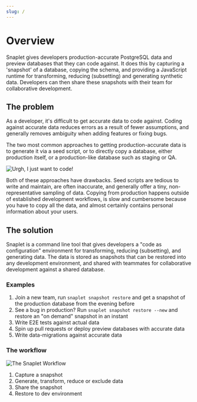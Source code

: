 ```yaml
---
slug: /
---
```


# Overview

Snaplet gives developers production-accurate PostgreSQL data and preview databases that they can code against. It does this by capturing a 'snapshot' of a database, copying the schema, and providing a JavaScript runtime for transforming, reducing (subsetting) and generating synthetic data. Developers can then share these snapshots with their team for collaborative development.

## The problem

As a developer, it's difficult to get accurate data to code against. Coding against accurate data reduces errors as a result of fewer assumptions, and generally removes ambiguity when adding features or fixing bugs.

The two most common approaches to getting production-accurate data is to generate it via a seed script, or to directly copy a database, either production itself, or a production-like database such as staging or QA.

<div style={{textAlign: 'center'}}>

![Urgh, I just want to code!](/img/problem-statement.svg)

</div>

Both of these approaches have drawbacks. Seed scripts are tedious to write and maintain, are often inaccurate, and generally offer a tiny, non-representative sampling of  data. Copying from production happens outside of established development workflows, is slow and cumbersome because you have to copy all the data, and almost certainly contains personal information about your users.

## The solution

Snaplet is a command line tool that gives developers a "code as configuration" environment for transforming, reducing (subsetting), and generating data.
The data is stored as snapshots that can be restored into any development environment, and shared with teammates for collaborative development against a shared database.

### Examples

1. Join a new team, run `snaplet snapshot restore` and get a snapshot of the production database from the evening before
2. See a bug in production? Run `snaplet snapshot restore --new` and restore an "on demand" snapshot in an instant
3. Write E2E tests against actual data
4. Spin up pull requests or deploy preview databases with accurate data
5. Write data-migrations against accurate data

### The workflow

<div style={{textAlign: 'center'}}>

![The Snaplet Workflow](/img/workflow.svg)

</div>

1. Capture a snapshot
2. Generate, transform, reduce or exclude data
3. Share the snapshot
4. Restore to dev environment
